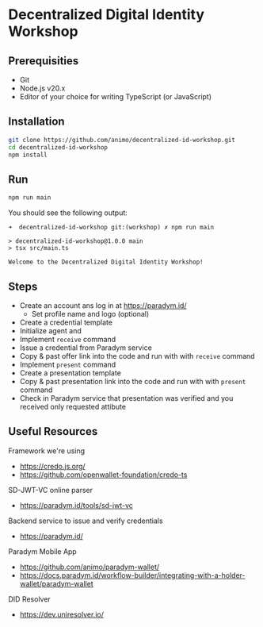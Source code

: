 # Decentralized Digital Identity Workshop

## Prerequisities

- Git
- Node.js v20.x
- Editor of your choice for writing TypeScript (or JavaScript)

## Installation

```sh
git clone https://github.com/animo/decentralized-id-workshop.git
cd decentralized-id-workshop
npm install
```

## Run

```sh
npm run main
```

You should see the following output:

```
➜  decentralized-id-workshop git:(workshop) ✗ npm run main

> decentralized-id-workshop@1.0.0 main
> tsx src/main.ts

Welcome to the Decentralized Digital Identity Workshop!
```

## Steps

- Create an account ans log in at https://paradym.id/
  - Set profile name and logo (optional)
- Create a credential template
- Initialize agent and
- Implement `receive` command
- Issue a credential from Paradym service
- Copy & past offer link into the code and run with with `receive` command
- Implement `present` command
- Create a presentation template
- Copy & past presentation link into the code and run with with `present` command
- Check in Paradym service that presentation was verified and you received only requested attibute

## Useful Resources

Framework we're using

- https://credo.js.org/
- https://github.com/openwallet-foundation/credo-ts

SD-JWT-VC online parser

- https://paradym.id/tools/sd-jwt-vc

Backend service to issue and verify credentials

- https://paradym.id/

Paradym Mobile App

- https://github.com/animo/paradym-wallet/
- https://docs.paradym.id/workflow-builder/integrating-with-a-holder-wallet/paradym-wallet

DID Resolver

- https://dev.uniresolver.io/
